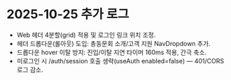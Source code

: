 # 2025-10-25 추가 로그

- Web 헤더 4분할(grid) 적용 및 로그인 링크 위치 조정.
- 헤더 드롭다운(롤아웃) 도입: 총동문회 소개/고객 지원 NavDropdown 추가.
- 드롭다운 hover 이탈 방지: 진입/이탈 지연 타이머 160ms 적용, 간극 축소.
- 미로그인 시 /auth/session 호출 생략(useAuth enabled=false) — 401/CORS 로그 감소.
